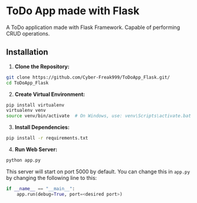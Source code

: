 

# ToDo App made with Flask


A ToDo application made with Flask Framework. Capable of performing CRUD operations.

## Installation

1. **Clone the Repository:**

```bash
git clone https://github.com/Cyber-Freak999/ToDoApp_Flask.git/
cd ToDoApp_Flask
```

2. **Create Virtual Environment:**

```bash
pip install virtualenv
virtualenv venv
source venv/bin/activate  # On Windows, use: venv\Scripts\activate.bat
```

3. **Install Dependencies:**

```bash
pip install -r requirements.txt
```

4. **Run Web Server:**

```bash
python app.py
```

This server will start on port 5000 by default. You can change this in `app.py` by changing the following line to this:

```python
if __name__ == "__main__":
    app.run(debug=True, port=<desired port>)
```
